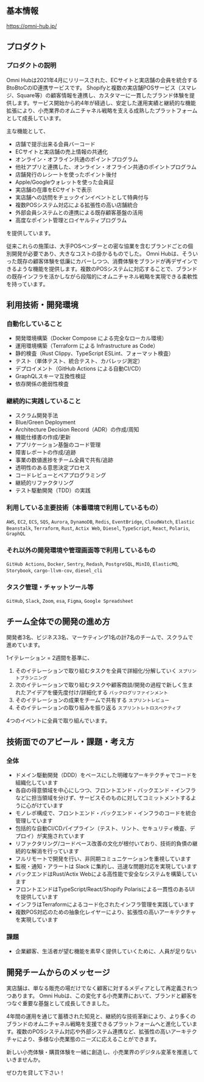 ## 基本情報

https://omni-hub.jp/

## プロダクト

### プロダクトの説明

Omni Hubは2021年4月にリリースされた、ECサイトと実店舗の会員を統合するBtoBtoCのID連携サービスです。
Shopifyと複数の実店舗POSサービス（スマレジ、Square等）の顧客情報を連携し、カスタマーに一貫したブランド体験を提供します。サービス開始から約4年が経過し、安定した運用実績と継続的な機能拡張により、小売業界のオムニチャネル戦略を支える成熟したプラットフォームとして成長しています。

主な機能として、

* 店舗で提示出来る会員バーコード
* ECサイトと実店舗の売上情報の共通化
* オンライン・オフライン共通のポイントプログラム
* 他社アプリと連携した、オンライン・オフライン共通のポイントプログラム
* 店舗発行のレシートを使ったポイント後付
* Apple/Googleウォレットを使った会員証
* 実店舗の在庫をECサイトで表示
* 実店舗への訪問をチェックインイベントとして特典付与
* 複数POSシステム対応による拡張性の高い店舗統合
* 外部会員システムとの連携による既存顧客基盤の活用
* 高度なポイント管理とロイヤルティプログラム

を提供しています。

従来これらの施策は、大手POSベンダーとの密な協業を含むブランドごとの個別開発が必要であり、大きなコストの掛かるものでした。
Omni Hubは、そういった既存の顧客体験を低廉にカバーしつつ、消費体験をブランドが再デザインできるような機能を提供します。複数のPOSシステムに対応することで、ブランドの既存インフラを活かしながら段階的にオムニチャネル戦略を実現できる柔軟性を持っています。

## 利用技術・開発環境

### 自動化していること

- 開発環境構築（Docker Compose による完全なローカル環境）
- 運用環境構築（Terraform による Infrastructure as Code）
- 静的検査（Rust Clippy、TypeScript ESLint、フォーマット検査）
- テスト（単体テスト、統合テスト、カバレッジ測定）
- デプロイメント（GitHub Actions による自動CI/CD）
- GraphQLスキーマ互換性検証
- 依存関係の脆弱性検査

### 継続的に実践していること

- スクラム開発手法
- Blue/Green Deployment
- Architecture Decision Record（ADR）の作成/周知
- 機能仕様書の作成/更新
- アプリケーション基盤のコード管理
- 障害レポートの作成/追跡
- 事業の数値進捗をチーム全員で共有/追跡
- 透明性のある意思決定プロセス
- コードレビューとペアプログラミング
- 継続的リファクタリング
- テスト駆動開発（TDD）の実践

### 利用している主要技術（本番環境で利用しているもの）

`AWS`, `EC2`, `ECS`, `SQS`, `Aurora`, `DynamoDB`, `Redis`, `EventBridge`, `CloudWatch`, `Elastic Beanstalk`, `Terraform`, `Rust`, `Actix Web`, `Diesel`, `TypeScript`, `React`, `Polaris`, `GraphQL`

### それ以外の開発環境や管理画面等で利用しているもの

`GitHub Actions`, `Docker`, `Sentry`, `Redash`, `PostgreSQL`, `MinIO`, `ElasticMQ`, `Storybook`, `cargo-llvm-cov`, `diesel_cli`

### タスク管理・チャットツール等

`GitHub`, `Slack`, `Zoom`, `esa`, `Figma`, `Google Spreadsheet`

## チーム全体での開発の進め方

開発者3名、ビジネス3名、マーケティング1名の計7名のチームで、スクラムで進めています。

1イテレーション = 2週間を基準に、

1. そのイテレーションで取り組むタスクを全員で詳細化/分解していく `スプリントプランニング`
1. 次のイテレーションで取り組むタスクや顧客商談/開発の過程で新しく生まれたアイデアを優先度付け/詳細化する `バックログリファインメント`
1. そのイテレーションの成果をチームで共有する `スプリントレビュー`
1. そのイテレーションの取り組みを振り返る `スプリントレトロスペクティブ`

4つのイベントに全員で取り組んでいます。

## 技術面でのアピール・課題・考え方

### 全体

- ドメイン駆動開発（DDD）をベースにした明確なアーキテクチャでコードを組織化しています
- 各自の得意領域を中心にしつつ、フロントエンド・バックエンド・インフラなどに担当領域を分けず、サービスそのものに対してコミットメントするように心がけています
- モノレポ構成で、フロントエンド・バックエンド・インフラのコードを統合管理しています
- 包括的な自動CI/CDパイプライン（テスト、リント、セキュリティ検査、デプロイ）が実施されています
- リファクタリング/コードベース改善の文化が根付いており、技術的負債の継続的な解消を行っています
- フルリモートで開発を行い、非同期コミュニケーションを重視しています
- 監視・通知・アラートは Slack に集約し、迅速な問題対応を実現しています
- バックエンドはRust/Actix Webによる高性能で安全なシステムを構築しています
- フロントエンドはTypeScript/React/Shopify Polarisによる一貫性のあるUIを提供しています
- インフラはTerraformによるコード化されたインフラ管理を実践しています
- 複数POS対応のための抽象化レイヤーにより、拡張性の高いアーキテクチャを実現しています

### 課題

- 企業顧客、生活者が望む機能を素早く提供していくために、人員が足りない

## 開発チームからのメッセージ

実店舗は、単なる販売の場だけでなく顧客に対するメディアとして再定義されつつあります。
Omni Hubは、この変化する小売業界において、ブランドと顧客をつなぐ重要な基盤として成長してきました。

4年間の運用を通じて蓄積された知見と、継続的な技術革新により、より多くのブランドのオムニチャネル戦略を支援できるプラットフォームへと進化しています。複数のPOSシステム対応や外部システム連携など、拡張性の高いアーキテクチャにより、多様な小売業態のニーズに応えることができます。

新しい小売体験・購買体験を一緒に創造し、小売業界のデジタル変革を推進していきませんか。

ぜひ力を貸して下さい！
